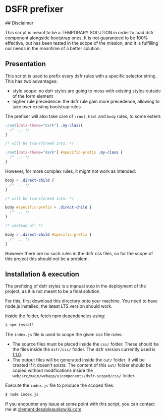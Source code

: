 # DSFR prefixer

## Disclaimer

This script is meant to be a TEMPORARY SOLUTION in order to load dsfr component alongside bootstrap ones.
It is not guaranteed to be 100% effective, but has been tested in the scope of the mission, and it is fulfilling our needs in the meantime of a better solution.

## Presentation

This script is used to prefix every dsfr rules with a specific selector string.
This has two advantages:
- style scope: no dsfr styles are going to mess with existing styles outside of the form element
- higher rule precedence: the dsfr rule gain more precedence, allowing to take over existing bootstrap rules

The prefixer will also take care of `:root`, `html` and `body` rules, to some extent:
```css
:root[data-theme="dark"] .my-class{
  /* ... */
}

/* will be transformed into: */

:root[data-theme="dark"] #specific-prefix .my-class {
  /* ... */
}
```

However, for more complex rules, it might not work as intended:

```css
body > .direct-child {
  /* ... */
}

/* will be transformed into: */

body #specific-prefix > .direct-child {
  /* ... */
}

/* instead of: */

body > .direct-child #specific-prefix {
  /* ... */
}
```

However there are no such rules in the dsfr css files, so for the scope of this project this should not be a problem.

## Installation & execution

The prefixing of dsfr styles is a manual step in the deployment of the project, as it is not meant to be a final solution.

For this, first download this directory onto your machine.
You need to have node.js installed, the latest LTS version should work.

Inside the folder, fetch npm dependencies using:
```bash
$ npm install
```

The `index.js` file is used to scope the given css file rules:
- The source files must be placed inside the `css/` folder. These should be the files inside the `dsfr/css/` folder.
  The dsfr version currently used is [1.1.0](https://gouvfr.atlassian.net/wiki/spaces/DB/pages/806912001/Version+1.1.0#T%C3%A9l%C3%A9chargements).
- The output files will be generated inside the `out/` folder. It will be created if it doesn't exists.
  The content of this `out/` folder should be copied without modifications inside the `web/src/main/webapp/uicomponents/dsfr-scoped/css/` folder.

Execute the `index.js` file to produce the scoped files:
```bash
$ node index.js
```

If you encounter any issue at some point with this script, you can contact me at [clement.desableau@xwiki.com](mailto:clement.desableau@xwiki.com)



